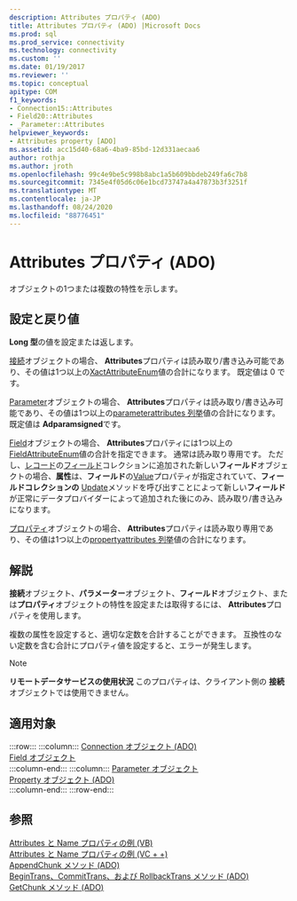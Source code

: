 ```yaml
---
description: Attributes プロパティ (ADO)
title: Attributes プロパティ (ADO) |Microsoft Docs
ms.prod: sql
ms.prod_service: connectivity
ms.technology: connectivity
ms.custom: ''
ms.date: 01/19/2017
ms.reviewer: ''
ms.topic: conceptual
apitype: COM
f1_keywords:
- Connection15::Attributes
- Field20::Attributes
- _Parameter::Attributes
helpviewer_keywords:
- Attributes property [ADO]
ms.assetid: acc15d40-68a6-4ba9-85bd-12d331aecaa6
author: rothja
ms.author: jroth
ms.openlocfilehash: 99c4e9be5c998b8abc1a5b609bbdeb249fa6c7b8
ms.sourcegitcommit: 7345e4f05d6c06e1bcd73747a4a47873b3f3251f
ms.translationtype: MT
ms.contentlocale: ja-JP
ms.lasthandoff: 08/24/2020
ms.locfileid: "88776451"
---
```

# <a name="attributes-property-ado"></a>Attributes プロパティ (ADO)
オブジェクトの1つまたは複数の特性を示します。  
  
## <a name="settings-and-return-values"></a>設定と戻り値  
 **Long 型**の値を設定または返します。  
  
 [接続](./connection-object-ado.md)オブジェクトの場合、 **Attributes**プロパティは読み取り/書き込み可能であり、その値は1つ以上の[XactAttributeEnum](./xactattributeenum.md)値の合計になります。 既定値は 0 です。  
  
 [Parameter](./parameter-object.md)オブジェクトの場合、 **Attributes**プロパティは読み取り/書き込み可能であり、その値は1つ以上の[parameterattributes 列挙](./parameterattributesenum.md)値の合計になります。 既定値は **Adparamsigned**です。  
  
 [Field](./field-object.md)オブジェクトの場合、 **Attributes**プロパティには1つ以上の[FieldAttributeEnum](./fieldattributeenum.md)値の合計を指定できます。 通常は読み取り専用です。 ただし、[レコード](./record-object-ado.md)の[フィールド](./fields-collection-ado.md)コレクションに追加された新しい**フィールド**オブジェクトの場合、**属性**は、**フィールド**の[Value](./value-property-ado.md)プロパティが指定されていて、**フィールドコレクションの** [Update](./update-method.md)メソッドを呼び出すことによって新しい**フィールド**が正常にデータプロバイダーによって追加された後にのみ、読み取り/書き込みになります。  
  
 [プロパティ](./property-object-ado.md)オブジェクトの場合、 **Attributes**プロパティは読み取り専用であり、その値は1つ以上の[propertyattributes 列挙](./propertyattributesenum.md)値の合計になります。  
  
## <a name="remarks"></a>解説  
 **接続**オブジェクト、**パラメーター**オブジェクト、**フィールド**オブジェクト、または**プロパティ**オブジェクトの特性を設定または取得するには、 **Attributes**プロパティを使用します。  
  
 複数の属性を設定すると、適切な定数を合計することができます。 互換性のない定数を含む合計にプロパティ値を設定すると、エラーが発生します。  
  
> [!NOTE]
>  **リモートデータサービスの使用状況** このプロパティは、クライアント側の **接続** オブジェクトでは使用できません。  
  
## <a name="applies-to"></a>適用対象  

:::row:::
    :::column:::
        [Connection オブジェクト (ADO)](./connection-object-ado.md)  
        [Field オブジェクト](./field-object.md)  
    :::column-end:::
    :::column:::
        [Parameter オブジェクト](./parameter-object.md)  
        [Property オブジェクト (ADO)](./property-object-ado.md)  
    :::column-end:::
:::row-end:::

## <a name="see-also"></a>参照  
 [Attributes と Name プロパティの例 (VB)](./attributes-and-name-properties-example-vb.md)   
 [Attributes と Name プロパティの例 (VC + +)](./attributes-and-name-properties-example-vc.md)   
 [AppendChunk メソッド (ADO)](./appendchunk-method-ado.md)   
 [BeginTrans、CommitTrans、および RollbackTrans メソッド (ADO)](./begintrans-committrans-and-rollbacktrans-methods-ado.md)   
 [GetChunk メソッド (ADO)](./getchunk-method-ado.md)